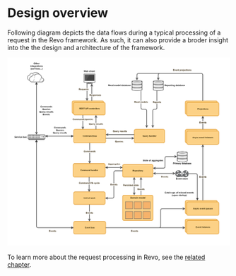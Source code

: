 # Design overview

Following diagram depicts the data flows during a typical processing of a request in the Revo framework. As such, it can also provide a broder insight into the the design and architecture of the framework.

![Data flows during a typical request processing in Revo.](../../.gitbook/assets/revo_request_processing_data_flows-3%20%282%29.png)

To learn more about the request processing in Revo, see the [related chapter](../../reference-guide/request-life-cycle.md).

